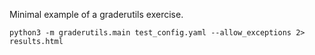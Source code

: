 Minimal example of a graderutils exercise.
```
python3 -m graderutils.main test_config.yaml --allow_exceptions 2> results.html
```
